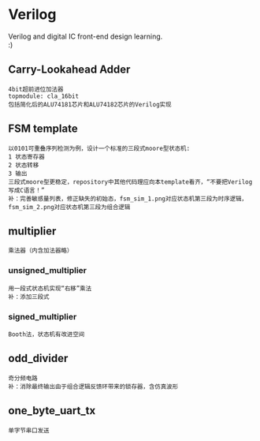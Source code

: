 # Verilog
Verilog and digital IC front-end design learning.  
:)  

## Carry-Lookahead Adder  
    4bit超前进位加法器  
    topmodule: cla_16bit  
    包括简化后的ALU74181芯片和ALU74182芯片的Verilog实现  

## FSM template  
    以0101可重叠序列检测为例，设计一个标准的三段式moore型状态机:  
    1 状态寄存器  
    2 状态转移  
    3 输出  
    三段式moore型更稳定，repository中其他代码理应向本template看齐，“不要把Verilog写成C语言！”  
    补：完善敏感量列表，修正缺失的初始态，fsm_sim_1.png对应状态机第三段为时序逻辑，fsm_sim_2.png对应状态机第三段为组合逻辑  

## multiplier
    乘法器（内含加法器略）  
### unsigned_multiplier  
    用一段式状态机实现“右移”乘法  
    补：添加三段式  
### signed_multiplier 
    Booth法，状态机有改进空间  

## odd_divider  
    奇分频电路  
    补：消除最终输出由于组合逻辑反馈环带来的锁存器，含仿真波形  
    
## one_byte_uart_tx  
    单字节串口发送  


    
